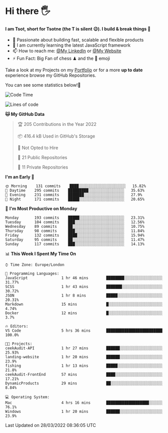 # Hi there :raised_hand_with_fingers_splayed:
#### I am Tsot, short for Tsotne (the T is silent :wink:). I build & break things :space_invader:
- :telescope: Passionate about building fast, scalable and flexible products
- :seedling: I am currently learning the latest JavaScript framework 
- :mailbox: How to reach me: [@My LinkedIn](https://www.linkedin.com/in/tsotne-gvadzabia/) or [@My Website](https://tsotne.co.uk/contact)
- :zap: Fun Fact: Big Fan of chess ♟ and the 👾 emoji

Take a look at my Projects on my [Portfolio](https://tsotne.co.uk/) or for a more **up to date** experience browse my GitHub Repositories.

You can see some statistics below!:space_invader:
<!--START_SECTION:waka-->
![Code Time](http://img.shields.io/badge/Code%20Time-591%20hrs%2015%20mins-blue)

![Lines of code](https://img.shields.io/badge/From%20Hello%20World%20I%27ve%20Written-2%20Million%20lines%20of%20code-blue)

**🐱 My GitHub Data** 

> 🏆 205 Contributions in the Year 2022
 > 
> 📦 416.4 kB Used in GitHub's Storage 
 > 
> 🚫 Not Opted to Hire
 > 
> 📜 21 Public Repositories 
 > 
> 🔑 11 Private Repositories  
 > 
**I'm an Early 🐤** 

```text
🌞 Morning    131 commits    ████░░░░░░░░░░░░░░░░░░░░░   15.82% 
🌆 Daytime    295 commits    █████████░░░░░░░░░░░░░░░░   35.63% 
🌃 Evening    231 commits    ███████░░░░░░░░░░░░░░░░░░   27.9% 
🌙 Night      171 commits    █████░░░░░░░░░░░░░░░░░░░░   20.65%

```
📅 **I'm Most Productive on Monday** 

```text
Monday       193 commits    █████░░░░░░░░░░░░░░░░░░░░   23.31% 
Tuesday      104 commits    ███░░░░░░░░░░░░░░░░░░░░░░   12.56% 
Wednesday    89 commits     ██░░░░░░░░░░░░░░░░░░░░░░░   10.75% 
Thursday     98 commits     ███░░░░░░░░░░░░░░░░░░░░░░   11.84% 
Friday       132 commits    ████░░░░░░░░░░░░░░░░░░░░░   15.94% 
Saturday     95 commits     ██░░░░░░░░░░░░░░░░░░░░░░░   11.47% 
Sunday       117 commits    ███░░░░░░░░░░░░░░░░░░░░░░   14.13%

```


📊 **This Week I Spent My Time On** 

```text
⌚︎ Time Zone: Europe/London

💬 Programming Languages: 
JavaScript               1 hr 46 mins        ████████░░░░░░░░░░░░░░░░░   31.77% 
SCSS                     1 hr 43 mins        ███████░░░░░░░░░░░░░░░░░░   30.72% 
JSON                     1 hr 8 mins         █████░░░░░░░░░░░░░░░░░░░░   20.31% 
Markdown                 15 mins             █░░░░░░░░░░░░░░░░░░░░░░░░   4.74% 
Docker                   12 mins             █░░░░░░░░░░░░░░░░░░░░░░░░   3.7%

🔥 Editors: 
VS Code                  5 hrs 36 mins       █████████████████████████   100.0%

🐱‍💻 Projects: 
ceekAudit-API            1 hr 27 mins        ██████░░░░░░░░░░░░░░░░░░░   25.93% 
landing-website          1 hr 20 mins        ██████░░░░░░░░░░░░░░░░░░░   23.9% 
fishing                  1 hr 13 mins        █████░░░░░░░░░░░░░░░░░░░░   21.8% 
ceekAudit-FrontEnd       57 mins             ████░░░░░░░░░░░░░░░░░░░░░   17.21% 
DynamicProducts          29 mins             ██░░░░░░░░░░░░░░░░░░░░░░░   8.84%

💻 Operating System: 
Mac                      4 hrs 16 mins       ███████████████████░░░░░░   76.1% 
Windows                  1 hr 20 mins        ██████░░░░░░░░░░░░░░░░░░░   23.9%

```


 Last Updated on 28/03/2022 08:36:05 UTC
<!--END_SECTION:waka-->
